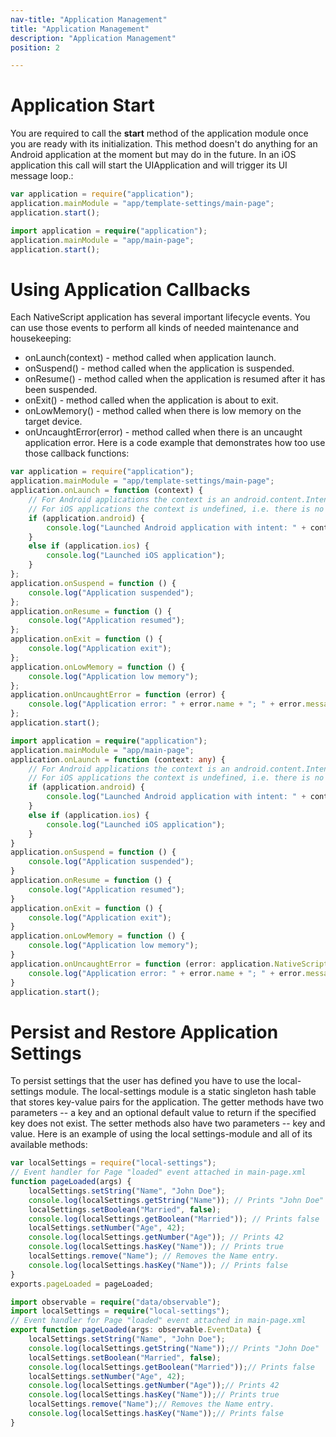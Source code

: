 ```yaml
---
nav-title: "Application Management"
title: "Application Management"
description: "Application Management"
position: 2

---
```

# Application Start
You are required to call the **start** method of the application module once you are ready with its initialization. This method doesn't do anything for an Android application at the moment but may do in the future. In an iOS application this call will start the UIApplication and will trigger its UI message loop.:
``` JavaScript
var application = require("application");
application.mainModule = "app/template-settings/main-page";
application.start();
```
``` TypeScript
import application = require("application");
application.mainModule = "app/main-page";
application.start();
```
# Using Application Callbacks
Each NativeScript application has several important lifecycle events. You can use those events to perform all kinds of needed maintenance and housekeeping:
+ onLaunch(context) - method called when application launch.
+ onSuspend() - method called when the application is suspended.
+ onResume() - method called when the application is resumed after it has been suspended.
+ onExit() - method called when the application is about to exit.
+ onLowMemory() - method called when there is low memory on the target device.
+ onUncaughtError(error) - method called when there is an uncaught application error.
Here is a code example that demonstrates how too use those callback functions:
``` JavaScript
var application = require("application");
application.mainModule = "app/template-settings/main-page";
application.onLaunch = function (context) {
    // For Android applications the context is an android.content.Intent.
    // For iOS applications the context is undefined, i.e. there is no available context.
    if (application.android) {
        console.log("Launched Android application with intent: " + context);
    }
    else if (application.ios) {
        console.log("Launched iOS application");
    }
};
application.onSuspend = function () {
    console.log("Application suspended");
};
application.onResume = function () {
    console.log("Application resumed");
};
application.onExit = function () {
    console.log("Application exit");
};
application.onLowMemory = function () {
    console.log("Application low memory");
};
application.onUncaughtError = function (error) {
    console.log("Application error: " + error.name + "; " + error.message + "; " + error.nativeError);
};
application.start();
```
``` TypeScript
import application = require("application");
application.mainModule = "app/main-page";
application.onLaunch = function (context: any) {
    // For Android applications the context is an android.content.Intent.
    // For iOS applications the context is undefined, i.e. there is no available context.
    if (application.android) {
        console.log("Launched Android application with intent: " + context);
    }
    else if (application.ios) {
        console.log("Launched iOS application");
    }
}
application.onSuspend = function () {
    console.log("Application suspended");
}
application.onResume = function () {
    console.log("Application resumed");
}
application.onExit = function () {
    console.log("Application exit");
}
application.onLowMemory = function () {
    console.log("Application low memory");
}
application.onUncaughtError = function (error: application.NativeScriptError) {
    console.log("Application error: " + error.name + "; " + error.message + "; " + error.nativeError);
}
application.start();
```
# Persist and Restore Application Settings
To persist settings that the user has defined you have to use the local-settings module. The local-settings module is a static singleton hash table that stores key-value pairs for the application. The getter methods have two parameters -- a key and an optional default value to return if the specified key does not exist. The setter methods also have two parameters -- key and value. Here is an example of using the local settings-module and all of its available methods:
``` JavaScript
var localSettings = require("local-settings");
// Event handler for Page "loaded" event attached in main-page.xml
function pageLoaded(args) {
    localSettings.setString("Name", "John Doe");
    console.log(localSettings.getString("Name")); // Prints "John Doe"
    localSettings.setBoolean("Married", false);
    console.log(localSettings.getBoolean("Married")); // Prints false
    localSettings.setNumber("Age", 42);
    console.log(localSettings.getNumber("Age")); // Prints 42
    console.log(localSettings.hasKey("Name")); // Prints true
    localSettings.remove("Name"); // Removes the Name entry.
    console.log(localSettings.hasKey("Name")); // Prints false
}
exports.pageLoaded = pageLoaded;
```
``` TypeScript
import observable = require("data/observable");
import localSettings = require("local-settings");
// Event handler for Page "loaded" event attached in main-page.xml
export function pageLoaded(args: observable.EventData) {
    localSettings.setString("Name", "John Doe");
    console.log(localSettings.getString("Name"));// Prints "John Doe"
    localSettings.setBoolean("Married", false);
    console.log(localSettings.getBoolean("Married"));// Prints false
    localSettings.setNumber("Age", 42);
    console.log(localSettings.getNumber("Age"));// Prints 42
    console.log(localSettings.hasKey("Name"));// Prints true
    localSettings.remove("Name");// Removes the Name entry.
    console.log(localSettings.hasKey("Name"));// Prints false
}
```